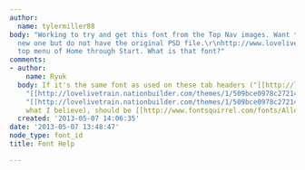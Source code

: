 ```yaml
---
author:
  name: tylermiller88
body: "Working to try and get this font from the Top Nav images. Want to create a
  new one but do not have the original PSD file.\r\nhttp://www.lovelivetrain.com/\r\n\r\nThe
  top menu of Home through Start. What is that font?"
comments:
- author:
    name: Ryuk
  body: If it's the same font as used on these tab headers ("[[http://lovelivetrain.nationbuilder.com/themes/1/509bce0978c272142d000001/0/attachments/13523889351367894344/default/bg_tab-news.png|News.Blog]]",
    "[[http://lovelivetrain.nationbuilder.com/themes/1/509bce0978c272142d000001/0/attachments/13523889351367894344/default/bg_tab-classes.png|Studio.Events]]",
    "[[http://lovelivetrain.nationbuilder.com/themes/1/509bce0978c272142d000001/0/attachments/13523889351367894344/default/bg_tab-social.png|Follow.Me]]",
    what I believe), should be [[http://www.fontsquirrel.com/fonts/Aller|Aller]].
  created: '2013-05-07 14:06:35'
date: '2013-05-07 13:48:47'
node_type: font_id
title: Font Help

---
```

